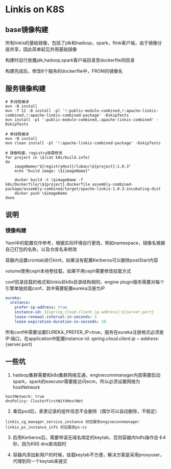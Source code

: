 # Linkis on K8S

## base镜像构建
所有linkis的基础镜像，包括了jdk和hadoop，spark，flink客户端，由于镜像分层共享，因此简单起见共用基础镜像

构建时自行放置jdk,hadoop,spark客户端目录至dockerfile同目录

构建完成后，修改8个服务的dockerfile中，FROM的镜像名

## 服务镜像构建

``` shell
# 多线程编译
mvn -N install
mvn -T 12 -B install -pl '!:public-module-combined,!:apache-linkis-combined,!:apache-linkis-combined-package' -DskipTests
mvn install -pl ':public-module-combined,:apache-linkis-combined' -DskipTests

# 单线程编译
mvn -N install
mvn clean install -pl '!:apache-linkis-combined-package' -DskipTests

# 镜像构建，registry按需修改
for project in \$(cat k8s/build.info)
do
    imageName="${registryHost}/luban/\${project}:1.0.3"
    echo "build image: \${imageName}"

    docker build -t \$imageName -f k8s/Dockerfile/\${project}.Dockerfile assembly-combined-package/assembly-combined/target/apache-linkis-1.0.3-incubating-dist
    docker push \$imageName
done
```
## 说明

### 镜像构建
Yaml中的配置仅作参考，根据实际环境自行更改，例如namespace，镜像名根据自己打包的名称，以及仓库名来修改

容器内设置crontab进行kinit，如果没有配置Kerberos可以删除postStart内容

volume使用ceph本地卷挂载，如果不用ceph需要修改挂载方式

conf目录挂载的格式和linkis非k8s目录结构相同，engine plugin服务需要对每个引擎单独挂载conf，其中需要配置eureka注册为IP
``` yaml
eureka:
  instance:
    prefer-ip-address: true
    instance-id: ${spring.cloud.client.ip-address}:${server.port}
    lease-renewal-interval-in-seconds: 5
    lease-expiration-duration-in-seconds: 10
```
所有conf中需要设置EUREKA_PREFER_IP=true，服务在eureka注册格式必须是IP:端口，在application中配置instance-id: ${spring.cloud.client.ip-address}:${server.port}


## 一些坑

1. hadoop集群需要和k8s集群网络互通，engineconnmanager内部需要启动spark，spark的executor需要能访问ecm，所以必须设置网络为hostNetwork
```
hostNetwork: true
dnsPolicy: ClusterFirstWithHostNet
```

2. 重启pod后，表里记录的组件信息不会删除（偶尔可以自动删除，不稳定）
```
linkis_cg_manager_service_instance 对应服务engineconnmanager
linkis_ps_instance_info 对应服务ps-cs
```

3. 启用Kerberos后，需要申请无域名绑定的keytab，否则容器内hdfs操作会卡4秒，因为K8S dns查询超时

4. 容器内添加新用户的时候，挂载keytab不方便，解决方案是采用proxyuser，代理到同一个keytab来提交